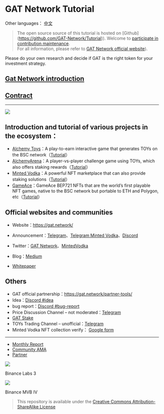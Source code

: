 # GAT Network **Tutorial**

Other languages： [中文](README_CN.md)

> The open source source of this tutorial is hosted on [Github] (https://github.com/GAT-Network/Tutorial)). Welcome to [participate in contribution maintenance](doc/contribute.md).  
> For all information, please refer to [GAT Network official website](https://gat.network/)).

Please do your own research and decide if GAT is the right token for your investment strategy.


## [Gat Network introduction](doc/gat-network.md)

## [Contract](doc/contract.md)

----

![](https://gat.network/wp-content/uploads/2022/01/gat-ecosystem-800x750.png)

## Introduction and tutorial of various projects in the ecosystem：
* [Alchemy Toys](doc/alchemytoys.md)：A play-to-earn interactive game that generates TOYs on the BSC
network（[Tutorial](doc/alchemytoys-tutorial.md)）
* [AlchemyArena](doc/alchemyarena.md)：A player-vs-player challenge game using TOYs, which also
offers staking rewards（[Tutorial](doc/alchemyarena-tutorial.md)）
* [Minted Vodka](doc/mintedvodka.md)：A powerful NFT marketplace that can also provide staking
solutions（[Tutorial](doc/mintedvodka-tutorial.md)）
* [GameAce](doc/gameace.md)：GameAce BEP721 NFTs that are the world’s first playable NFT games,
native to the BSC network but portable to ETH and Polygon, etc（[Tutorial](doc/gameace-tutorial.md)）

## Official websites and communities

* Website：https://gat.network/
* Announcement：[Telegram](https://t.me/gat_news)、[Telegram Minted Vodka](https://t.me/mintedvodka)、[Discord](https://discord.gg/PdEj26VMjE)
* Twitter：[GAT Network](https://twitter.com/gat_network)、[MintedVodka](https://twitter.com/MintedVodka)
* Blog：[Medium](https://medium.com/gat-network)

* [Whitepaper](https://gat.network/wp-content/uploads/2021/11/litepaper.pdf) 


## Others

* GAT official partnership：https://gat.network/partner-tools/
* Idea：[Discord #idea](https://discord.gg/PdEj26VMjE)
* bug report：[Discord #bug-report](https://discord.gg/dTZtpvDzGU)
* Price Discussion Channel – not moderated：[Telegram](https://t.me/GATprice)
* [GAT Stake](doc/stake.md)
* TOYs Trading Channel – unofficial：[Telegram](https://t.me/alchemynfttoysoffering)
* Minted Vodka NFT collection verify： [Google form](https://forms.gle/YynkG1YyUhmVFDCL7)

----

* [Monthly Report](doc/month-report.md)
* [Community AMA](doc/community-hours.md)
* [Partner](doc/partner.md)

[![](https://gat.network/wp-content/uploads/2022/01/binance-incubation-1.jpeg)](https://www.binance.com/en/blog/ecosystem/binance-labs-launches-season-3-of-incubation-program-421499824684903042)

Binance Labs 3

[![](https://gat.network/wp-content/uploads/2022/03/gatmvb_IV-1.png)](https://www.bnbchain.world/en/blog/mvb-iv-metafi-smarter-defi-for-the-web3-universe/)

Binance MVB IV

> This repository is available under the [Creative Commons Attribution-ShareAlike License](https://creativecommons.org/licenses/by-sa/3.0/)

